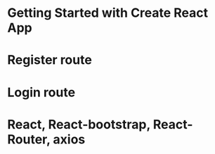# Getting Started with Create React App

# Register route 
# Login route 
# React, React-bootstrap, React-Router, axios